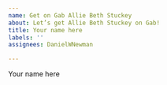 ```yaml
---
name: Get on Gab Allie Beth Stuckey
about: Let’s get Allie Beth Stuckey on Gab!
title: Your name here
labels: ''
assignees: DanielWNewman

---
```


Your name here
